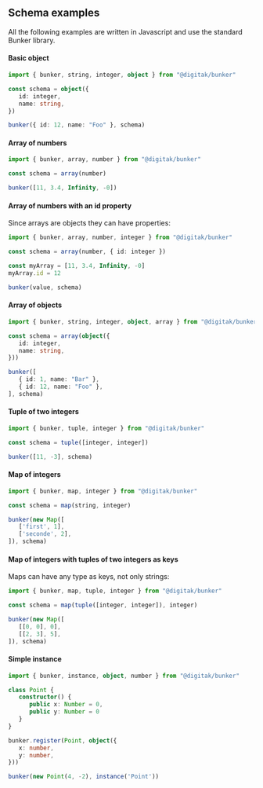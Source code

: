 ## Schema examples

All the following examples are written in Javascript and use the standard Bunker library.

#### Basic object
```ts
import { bunker, string, integer, object } from "@digitak/bunker"

const schema = object({
   id: integer,
   name: string,
})

bunker({ id: 12, name: "Foo" }, schema)
```

#### Array of numbers
```ts
import { bunker, array, number } from "@digitak/bunker"

const schema = array(number)

bunker([11, 3.4, Infinity, -0])
```

#### Array of numbers with an id property

Since arrays are objects they can have properties:
```ts
import { bunker, array, number, integer } from "@digitak/bunker"

const schema = array(number, { id: integer })

const myArray = [11, 3.4, Infinity, -0]
myArray.id = 12

bunker(value, schema)
```

#### Array of objects
```ts
import { bunker, string, integer, object, array } from "@digitak/bunker"

const schema = array(object({
   id: integer,
   name: string,
}))

bunker([
   { id: 1, name: "Bar" },
   { id: 12, name: "Foo" },
], schema)
```

#### Tuple of two integers
```ts
import { bunker, tuple, integer } from "@digitak/bunker"

const schema = tuple([integer, integer])

bunker([11, -3], schema)
```



#### Map of integers
```ts
import { bunker, map, integer } from "@digitak/bunker"

const schema = map(string, integer)

bunker(new Map([
   ['first', 1],
   ['seconde', 2],
]), schema)
```

#### Map of integers with tuples of two integers as keys
Maps can have any type as keys, not only strings:
```ts
import { bunker, map, tuple, integer } from "@digitak/bunker"

const schema = map(tuple([integer, integer]), integer)

bunker(new Map([
   [[0, 0], 0],
   [[2, 3], 5],
]), schema)
```

#### Simple instance

```ts
import { bunker, instance, object, number } from "@digitak/bunker"

class Point {
   constructor() {
      public x: Number = 0,
      public y: Number = 0
   }
}

bunker.register(Point, object({
   x: number,
   y: number,
}))

bunker(new Point(4, -2), instance('Point'))

```
